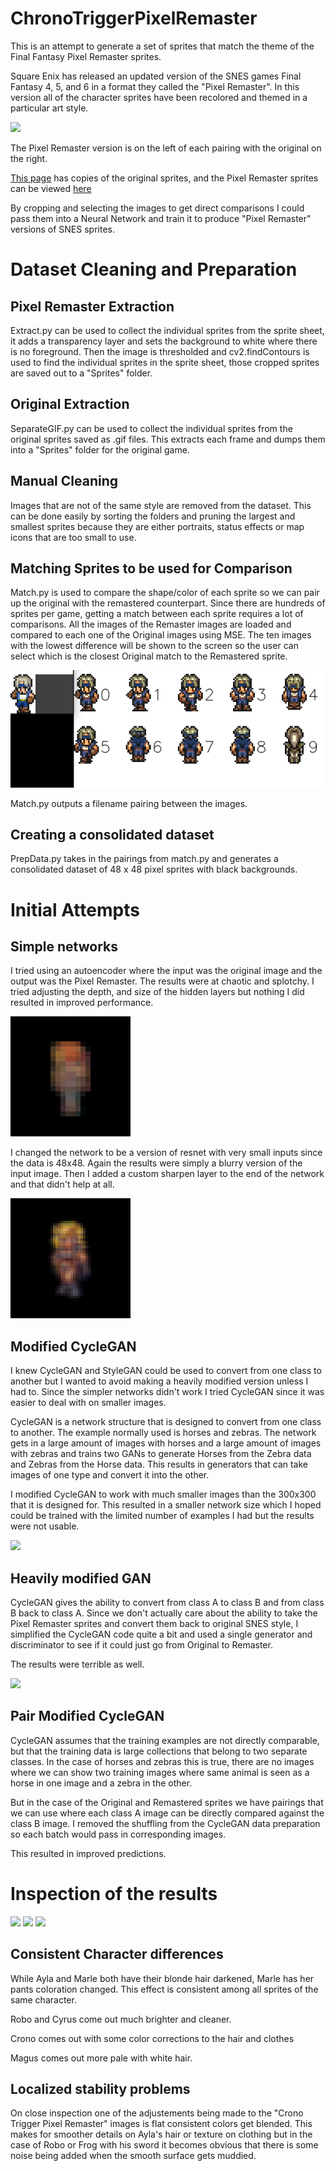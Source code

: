 # ChronoTriggerPixelRemaster

This is an attempt to generate a set of sprites that match the theme of the Final Fantasy Pixel Remaster sprites.

Square Enix has released an updated version of the SNES games Final Fantasy 4, 5, and 6 in a format they called the "Pixel Remaster". In this version all of the character sprites have been recolored and themed in a particular art style.

![](https://preview.redd.it/rz1w6k4tma571.png?width=576&auto=webp&s=1229d615536555677571c30060a26325678cc0e7)

The Pixel Remaster version is on the left of each pairing with the original on the right.

[This page](http://www.videogamesprites.net/) has copies of the original sprites, and the Pixel Remaster sprites can be viewed [here](https://www.spriters-resource.com/pc_computer/)

By cropping and selecting the images to get direct comparisons I could pass them into a Neural Network and train it to produce "Pixel Remaster" versions of SNES sprites.

# Dataset Cleaning and Preparation

## Pixel Remaster Extraction

Extract.py can be used to collect the individual sprites from the sprite sheet, it adds a transparency layer and sets the background to white where there is no foreground.  Then the image is thresholded and cv2.findContours is used to find the individual sprites in the sprite sheet, those cropped sprites are saved out to a "Sprites" folder.

## Original Extraction

SeparateGIF.py can be used to collect the individual sprites from the original sprites saved as .gif files.  This extracts each frame and dumps them into a "Sprites" folder for the original game.

## Manual Cleaning

Images that are not of the same style are removed from the dataset.  This can be done easily by sorting the folders and pruning the largest and smallest sprites because they are either portraits, status effects or map icons that are too small to use.

## Matching Sprites to be used for Comparison

Match.py is used to compare the shape/color of each sprite so we can pair up the original with the remastered counterpart.  Since there are hundreds of sprites per game, getting a match between each sprite requires a lot of comparisons.  All the images of the Remaster images are loaded and compared to each one of the Original images using MSE.  The ten images with the lowest difference will be shown to the screen so the user can select which is the closest Original match to the Remastered sprite.

![](images/Match.png)

Match.py outputs a filename pairing between the images.

## Creating a consolidated dataset

PrepData.py takes in the pairings from match.py and generates a consolidated dataset of 48 x 48 pixel sprites with black backgrounds.


# Initial Attempts

## Simple networks

I tried using an autoencoder where the input was the original image and the output was the Pixel Remaster.  The results were at chaotic and splotchy.  I tried adjusting the depth, and size of the hidden layers but nothing I did resulted in improved performance.

![](images/Autoencoder.png)


I changed the network to be a version of resnet with very small inputs since the data is 48x48. Again the results were simply a blurry version of the input image.  Then I added a custom sharpen layer to the end of the network and that didn't help at all.

![](images/Resnet.png)


## Modified CycleGAN

I knew CycleGAN and StyleGAN could be used to convert from one class to another but I wanted to avoid making a heavily modified version unless I had to.  Since the simpler networks didn't work I tried CycleGAN since it was easier to deal with on smaller images.

CycleGAN is a network structure that is designed to convert from one class to another.  The example normally used is horses and zebras.  The network gets in a large amount of images with horses and a large amount of images with zebras and trains two GANs to generate Horses from the Zebra data and Zebras from the Horse data.  This results in generators that can take images of one type and convert it into the other.

I modified CycleGAN to work with much smaller images than the 300x300 that it is designed for.  This resulted in a smaller network size which I hoped could be trained with the limited number of examples I had but the results were not usable. 

![](images/Orginal_CycleGAN.png)


## Heavily modified GAN

CycleGAN gives the ability to convert from class A to class B and from class B back to class A.  Since we don't actually care about the ability to take the Pixel Remaster sprites and convert them back to original SNES style, I simplified the CycleGAN code quite a bit and used a single generator and discriminator to see if it could just go from Original to Remaster.

The results were terrible as well.

![](images/SingleGAN.png)

## Pair Modified CycleGAN

CycleGAN assumes that the training examples are not directly comparable, but that the training data is large collections that belong to two separate classes.  In the case of horses and zebras this is true, there are no images where we can show two training images where same animal is seen as a horse in one image and a zebra in the other.

But in the case of the Original and Remastered sprites we have pairings that we can use where each class A image can be directly compared against the class B image.  I removed the shuffling from the CycleGAN data preparation so each batch would pass in corresponding images.

This resulted in improved predictions.

# Inspection of the results

![](images/ColorDifferences1.png)
![](images/ColorDifferences2.png)
![](images/ColorDifferences3.png)

## Consistent Character differences

While Ayla and Marle both have their blonde hair darkened, Marle has her pants coloration changed.  This effect is consistent among all sprites of the same character.

Robo and Cyrus come out much brighter and cleaner.

Crono comes out with some color corrections to the hair and clothes

Magus comes out more pale with white hair.

## Localized stability problems

On close inspection one of the adjustements being made to the "Crono Trigger Pixel Remaster" images is flat consistent colors get blended. This makes for smoother details on Ayla's hair or texture on clothing but in the case of Robo or Frog with his sword it becomes obvious that there is some noise being added when the smooth surface gets muddied.
 
